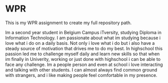 # WPR
This is my WPR assignment to create my full repository path.

Im a second year student in Belgium Campus iTversity, studying Diploma in Information Technology. I am passionate about what im studying because i love what i do on a daily basis. Not only i love what i do but i also have a steady source of motivation that drives me to do my best. In highschool this passion led me to challenge myself daily and learn new skills so that when im finally in Univerity, working or just done with highschool i can be able to face any challenge. Im a people person and even at school i love interacting and talking with other students. I can almost always find common ground with strangers, and i like making people feel comfortable in my presence.

